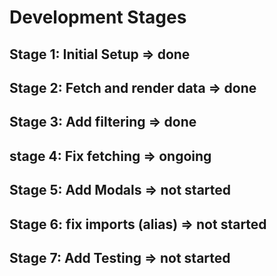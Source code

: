 # Development Stages

## Stage 1: Initial Setup => done

## Stage 2: Fetch and render data => done

## Stage 3: Add filtering => done

## stage 4: Fix fetching => ongoing

## Stage 5: Add Modals => not started

## Stage 6: fix imports (alias) => not started

## Stage 7: Add Testing => not started
